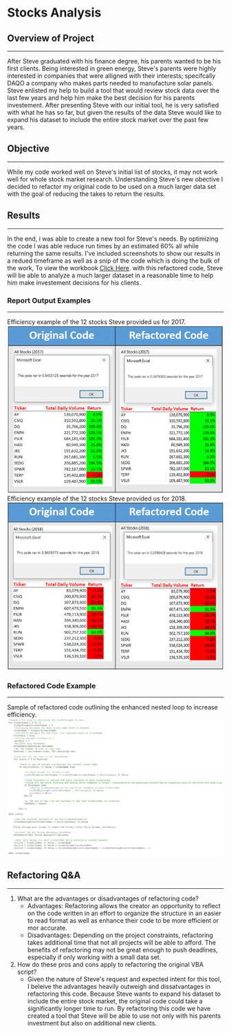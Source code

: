 # Stocks Analysis

## Overview of Project
---
After Steve graduated with his finance degree, his parents wanted to be his first clients. Being interested in green energy, Steve's parents were highly interested in companies that were alligned with their interests; specifcally DAQO a company who makes parts needed to manufacture solar panels. Steve enlisted my help to build a tool that would review stock data over the last few years and help him make the best decision for his parents investement. After presenting Steve with our initial tool, he is very satisfied with what he has so far, but given the results of the data Steve would like to expand his dataset to include the entire stock market over the past few years. 

## Objective
---
While my code worked well on Steve's initial list of stocks, it may not work well for whole stock market research. Understanding Steve's new obective I decided to refactor my original code to be used on a much larger data set with the goal of reducing the takes to return the results. 

## Results
---
In the end, i was able to create a new tool for Steve's needs. By optimizing the code I was able reduce run times by an estimated 60% all while returning the same results. I've included screenshots to show our results in a redued timeframe as well as a snip of the code which is doing the bulk of the work, To view the workbook [Click Here](./vba_challenge.xlsm). with this refactored code, Steve will be able to analyze a much larger dataset in a reasonable time to help him make investement decisions for his clients.

### Report Output Examples
---
 Efficiency example of the 12 stocks Steve provided us for 2017.
 ![2017_comp](./resources/comparison_2017.PNG)
 Efficiency example of the 12 stocks Steve provided us for 2018.
 ![2018](./resources/comparison_2018.PNG)

### Refactored Code Example
---
Sample of refactored code outlining the enhanced nested loop to increase efficiency.
![ref_code](./resources/refactored_code.PNG)

## Refactoring Q&A
---
1. What are the advantages or disadvantages of refactoring code?
    - Advantages: Refactoring allows the creator an opportunity to reflect on the code written in an effort to organize the structure in an easier to read format as well as enhance their code to be more efficient or mor accurate. 
    - Disadvantages:  Depending on the project constraints, refactoring takes additional time that not all projects will be able to afford. The benefits of refactoring may not be great enough to push deadlines, especially if only working with a small data set. 
2. How do these pros and cons apply to refactoring the original VBA script?
    -   Given the nature of Steve's request and expected intent for this tool, I beleive the advantages heavily outweigh and dissatvantages in refactoring this code. Because Steve wants to expand his dataset to include the entire stock market, the original code could take a significantly longer time to run. By refactoring this code we have created a tool that Steve will be able to use not only with his parents investment but also on additional new clients.

